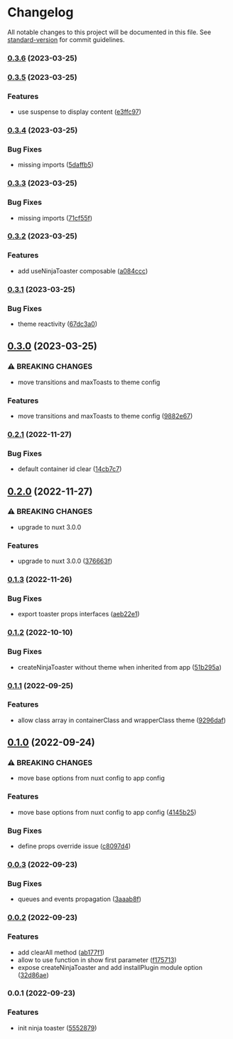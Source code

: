 # Changelog

All notable changes to this project will be documented in this file. See [standard-version](https://github.com/conventional-changelog/standard-version) for commit guidelines.

### [0.3.6](https://github.com/cssninjaStudio/nuxt-toaster/compare/v0.3.5...v0.3.6) (2023-03-25)

### [0.3.5](https://github.com/cssninjaStudio/nuxt-toaster/compare/v0.3.4...v0.3.5) (2023-03-25)


### Features

* use suspense to display content ([e3ffc97](https://github.com/cssninjaStudio/nuxt-toaster/commit/e3ffc974706fb7cc9635b0939dbd3ec576c73376))

### [0.3.4](https://github.com/cssninjaStudio/nuxt-toaster/compare/v0.3.3...v0.3.4) (2023-03-25)


### Bug Fixes

* missing imports ([5daffb5](https://github.com/cssninjaStudio/nuxt-toaster/commit/5daffb5dadc7a7c896c3bc180d7ca71f64a72678))

### [0.3.3](https://github.com/cssninjaStudio/nuxt-toaster/compare/v0.3.2...v0.3.3) (2023-03-25)


### Bug Fixes

* missing imports ([71cf55f](https://github.com/cssninjaStudio/nuxt-toaster/commit/71cf55f7270b015f86cf9ff15b70c4661b7e526f))

### [0.3.2](https://github.com/cssninjaStudio/nuxt-toaster/compare/v0.3.1...v0.3.2) (2023-03-25)


### Features

* add useNinjaToaster composable ([a084ccc](https://github.com/cssninjaStudio/nuxt-toaster/commit/a084ccc8fca679a0c650ff788ce7957825e5837b))

### [0.3.1](https://github.com/cssninjaStudio/nuxt-toaster/compare/v0.3.0...v0.3.1) (2023-03-25)


### Bug Fixes

* theme reactivity ([67dc3a0](https://github.com/cssninjaStudio/nuxt-toaster/commit/67dc3a0705e710b1259f066258aa39133669c1db))

## [0.3.0](https://github.com/cssninjaStudio/nuxt-toaster/compare/v0.2.1...v0.3.0) (2023-03-25)


### ⚠ BREAKING CHANGES

* move transitions and maxToasts to theme config

### Features

* move transitions and maxToasts to theme config ([9882e67](https://github.com/cssninjaStudio/nuxt-toaster/commit/9882e67430407a698cca724850a919b2da1defa9))

### [0.2.1](https://github.com/cssninjaStudio/nuxt-toaster/compare/v0.2.0...v0.2.1) (2022-11-27)


### Bug Fixes

* default container id clear ([14cb7c7](https://github.com/cssninjaStudio/nuxt-toaster/commit/14cb7c72ae6528346fbfbbc7a77bcade30efd38d))

## [0.2.0](https://github.com/cssninjaStudio/nuxt-toaster/compare/v0.1.3...v0.2.0) (2022-11-27)


### ⚠ BREAKING CHANGES

* upgrade to nuxt 3.0.0

### Features

* upgrade to nuxt 3.0.0 ([376663f](https://github.com/cssninjaStudio/nuxt-toaster/commit/376663f53e08f4084aad5b6b75f030d723b72043))

### [0.1.3](https://github.com/cssninjaStudio/nuxt-toaster/compare/v0.1.2...v0.1.3) (2022-11-26)


### Bug Fixes

* export toaster props interfaces ([aeb22e1](https://github.com/cssninjaStudio/nuxt-toaster/commit/aeb22e1d799ac622901af40a8127119be7c95d5c))

### [0.1.2](https://github.com/cssninjaStudio/nuxt-toaster/compare/v0.1.1...v0.1.2) (2022-10-10)


### Bug Fixes

* createNinjaToaster without theme when inherited from app ([51b295a](https://github.com/cssninjaStudio/nuxt-toaster/commit/51b295a09616d468517a9da02fdc01d02c4ac929))

### [0.1.1](https://github.com/cssninjaStudio/nuxt-toaster/compare/v0.1.0...v0.1.1) (2022-09-25)


### Features

* allow class array in containerClass and wrapperClass theme ([9296daf](https://github.com/cssninjaStudio/nuxt-toaster/commit/9296daf966f9652e4490d249159217c31c38d1f2))

## [0.1.0](https://github.com/cssninjaStudio/nuxt-toaster/compare/v0.0.3...v0.1.0) (2022-09-24)


### ⚠ BREAKING CHANGES

* move base options from nuxt config to app config

### Features

* move base options from nuxt config to app config ([4145b25](https://github.com/cssninjaStudio/nuxt-toaster/commit/4145b25ecd0da337777f21e10931385a9fa9ce8d))


### Bug Fixes

* define props override issue ([c8097d4](https://github.com/cssninjaStudio/nuxt-toaster/commit/c8097d4cc8f8ab57ffa0af81bfb74f401c47b0b7))

### [0.0.3](https://github.com/cssninjaStudio/nuxt-toaster/compare/v0.0.2...v0.0.3) (2022-09-23)


### Bug Fixes

* queues and events propagation ([3aaab8f](https://github.com/cssninjaStudio/nuxt-toaster/commit/3aaab8f30d5def71b05c968f43e5d8802699ea2c))

### [0.0.2](https://github.com/cssninjaStudio/nuxt-toaster/compare/v0.0.1...v0.0.2) (2022-09-23)


### Features

* add clearAll method ([ab177f1](https://github.com/cssninjaStudio/nuxt-toaster/commit/ab177f122c2511f0a1dcc16f869b3c3bea5bf9d9))
* allow to use function in show first parameter ([f175713](https://github.com/cssninjaStudio/nuxt-toaster/commit/f175713a6b609d4ced45738a0dfc048ab1f61a4a))
* expose createNinjaToaster and add installPlugin module option ([32d86ae](https://github.com/cssninjaStudio/nuxt-toaster/commit/32d86aeeb64e35621be9760323635607e24f86e4))

### 0.0.1 (2022-09-23)


### Features

* init ninja toaster ([5552879](https://github.com/cssninjaStudio/nuxt-toaster/commit/5552879153bc1b1832c5794839938edda05cb7fd))
